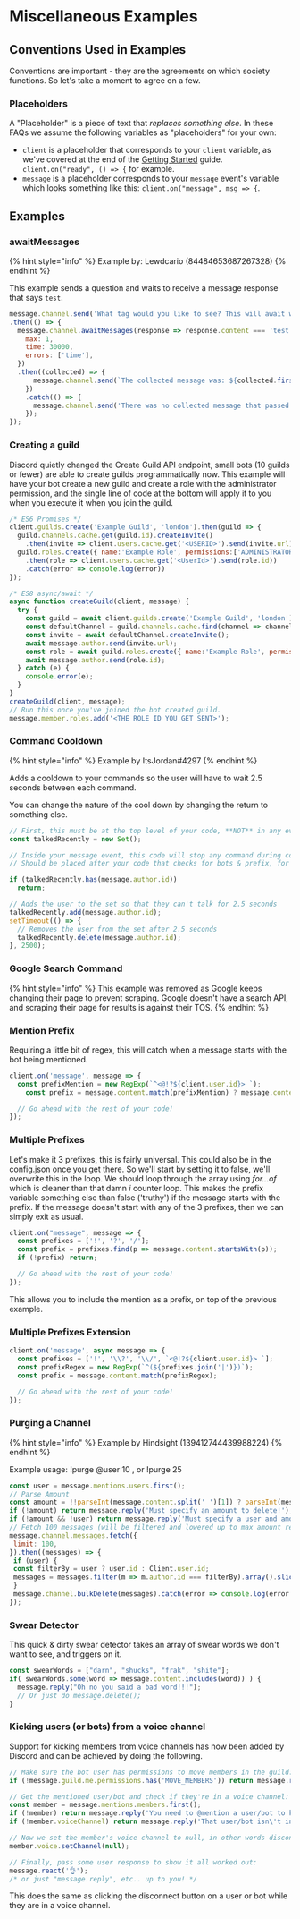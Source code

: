 # Miscellaneous Examples

## Conventions Used in Examples

Conventions are important - they are the agreements on which society functions. So let's take a moment to agree on a few.

### Placeholders

A "Placeholder" is a piece of text that _replaces something else_. In these FAQs we assume the following variables as "placeholders" for your own:

* `client` is a placeholder that corresponds to your `client` variable, as we've covered at the end of the [Getting Started](../getting-started/getting-started-long-version.md) guide. `client.on("ready", () => {` for example.
* `message` is a placeholder corresponds to your `message` event's variable which looks something like this: `client.on("message", msg => {`.

## Examples

### awaitMessages

{% hint style="info" %}
Example by: Lewdcario \(84484653687267328\)
{% endhint %}

This example sends a question and waits to receive a message response that says `test`.

```javascript
message.channel.send('What tag would you like to see? This will await will be cancelled in 30 seconds. It will finish when you provide a message that goes through the filter the first time.')
.then(() => {
  message.channel.awaitMessages(response => response.content === 'test', {
    max: 1,
    time: 30000,
    errors: ['time'],
  })
  .then((collected) => {
      message.channel.send(`The collected message was: ${collected.first().content}`);
    })
    .catch(() => {
      message.channel.send('There was no collected message that passed the filter within the time limit!');
    });
});
```

### Creating a guild

Discord quietly changed the Create Guild API endpoint, small bots \(10 guilds or fewer\) are able to create guilds programmatically now. This example will have your bot create a new guild and create a role with the administrator permission, and the single line of code at the bottom will apply it to you when you execute it when you join the guild.

```javascript
/* ES6 Promises */
client.guilds.create('Example Guild', 'london').then(guild => {
  guild.channels.cache.get(guild.id).createInvite()
    .then(invite => client.users.cache.get('<USERID>').send(invite.url));
  guild.roles.create({ name:'Example Role', permissions:['ADMINISTRATOR'] })
    .then(role => client.users.cache.get('<UserId>').send(role.id))
    .catch(error => console.log(error))
});

/* ES8 async/await */
async function createGuild(client, message) {
  try {
    const guild = await client.guilds.create('Example Guild', 'london');
    const defaultChannel = guild.channels.cache.find(channel => channel.permissionsFor(guild.me).has("SEND_MESSAGES"));
    const invite = await defaultChannel.createInvite();
    await message.author.send(invite.url);
    const role = await guild.roles.create({ name:'Example Role', permissions:['ADMINISTRATOR'] });
    await message.author.send(role.id);
  } catch (e) {
    console.error(e);
  }
}
createGuild(client, message);
// Run this once you've joined the bot created guild.
message.member.roles.add('<THE ROLE ID YOU GET SENT>');
```

### Command Cooldown

{% hint style="info" %}
Example by ItsJordan\#4297
{% endhint %}

Adds a cooldown to your commands so the user will have to wait 2.5 seconds between each command.

You can change the nature of the cool down by changing the return to something else.

```javascript
// First, this must be at the top level of your code, **NOT** in any event!
const talkedRecently = new Set();
```

```javascript
// Inside your message event, this code will stop any command during cooldown.
// Should be placed after your code that checks for bots & prefix, for best performance

if (talkedRecently.has(message.author.id))
  return;

// Adds the user to the set so that they can't talk for 2.5 seconds
talkedRecently.add(message.author.id);
setTimeout(() => {
  // Removes the user from the set after 2.5 seconds
  talkedRecently.delete(message.author.id);
}, 2500);
```

### Google Search Command

{% hint style="info" %}
This example was removed as Google keeps changing their page to prevent scraping. Google doesn't have a search API, and scraping their page for results is against their TOS.
{% endhint %}

### Mention Prefix

Requiring a little bit of regex, this will catch when a message starts with the bot being mentioned.

```javascript
client.on('message', message => {
  const prefixMention = new RegExp(`^<@!?${client.user.id}> `);
    const prefix = message.content.match(prefixMention) ? message.content.match(prefixMention)[0] : '!';

  // Go ahead with the rest of your code!
});
```

### Multiple Prefixes

Let's make it 3 prefixes, this is fairly universal. This could also be in the config.json once you get there. So we'll start by setting it to false, we'll overwrite this in the loop. We should loop through the array using _for...of_ which is cleaner than that damn _i_ counter loop. This makes the prefix variable something else than false \('truthy'\) if the message starts with the prefix. If the message doesn't start with any of the 3 prefixes, then we can simply exit as usual.

```javascript
client.on("message", message => {
  const prefixes = ['!', '?', '/'];
  const prefix = prefixes.find(p => message.content.startsWith(p));
  if (!prefix) return;

  // Go ahead with the rest of your code!
});
```

This allows you to include the mention as a prefix, on top of the previous example.

### Multiple Prefixes Extension

```javascript
client.on('message', async message => {
  const prefixes = ['!', '\\?', '\\/', `<@!?${client.user.id}> `];
  const prefixRegex = new RegExp(`^(${prefixes.join('|')})`);
  const prefix = message.content.match(prefixRegex);

  // Go ahead with the rest of your code!
});
```

### Purging a Channel

{% hint style="info" %}
Example by Hindsight \(139412744439988224\)
{% endhint %}

Example usage: !purge @user 10 , or !purge 25

```javascript
const user = message.mentions.users.first();
// Parse Amount
const amount = !!parseInt(message.content.split(' ')[1]) ? parseInt(message.content.split(' ')[1]) : parseInt(message.content.split(' ')[2])
if (!amount) return message.reply('Must specify an amount to delete!');
if (!amount && !user) return message.reply('Must specify a user and amount, or just an amount, of messages to purge!');
// Fetch 100 messages (will be filtered and lowered up to max amount requested)
message.channel.messages.fetch({
 limit: 100,
}).then((messages) => {
 if (user) {
 const filterBy = user ? user.id : Client.user.id;
 messages = messages.filter(m => m.author.id === filterBy).array().slice(0, amount);
 }
 message.channel.bulkDelete(messages).catch(error => console.log(error.stack));
});
```

### Swear Detector

This quick & dirty swear detector takes an array of swear words we don't want to see, and triggers on it.

```javascript
const swearWords = ["darn", "shucks", "frak", "shite"];
if( swearWords.some(word => message.content.includes(word)) ) {
  message.reply("Oh no you said a bad word!!!");
  // Or just do message.delete();
}
```

### Kicking users \(or bots\) from a voice channel

Support for kicking members from voice channels has now been added by Discord and can be achieved by doing the following.

```javascript
// Make sure the bot user has permissions to move members in the guild:
if (!message.guild.me.permissions.has('MOVE_MEMBERS')) return message.reply('Missing the required `Move Members` permission.');

// Get the mentioned user/bot and check if they're in a voice channel:
const member = message.mentions.members.first();
if (!member) return message.reply('You need to @mention a user/bot to kick from the voice channel.');
if (!member.voiceChannel) return message.reply('That user/bot isn\'t in a voice channel.');

// Now we set the member's voice channel to null, in other words disconnecting them from the voice channel.
member.voice.setChannel(null);

// Finally, pass some user response to show it all worked out:
message.react('👌');
/* or just "message.reply", etc.. up to you! */
```

This does the same as clicking the disconnect button on a user or bot while they are in a voice channel.


